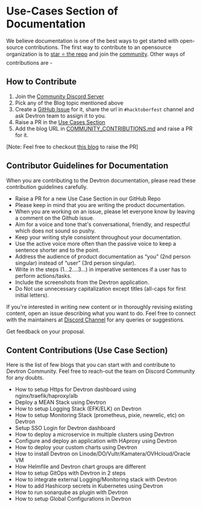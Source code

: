 # Use-Cases Section of Documentation 

We believe documentation is one of the best ways to get started with open-source contributions. The first way to contribute to an opensource organization is to [star ⭐️ the repo](https://github.com/devtron-labs/devtron) and join the [community](https://discord.devtron.ai/). Other ways of contributions are  -

## How to Contribute

1. Join the [Community Discord Server](https://rebrand.ly/Devtron-Discord)
2. Pick any of the Blog topic mentioned above
3. Create a [GitHub Issue](https://github.com/devtron-labs/devtron/issues/new/choose) for it, share the url in `#hacktoberfest` channel and ask Devtron team to assign it to you.
4. Raise a PR in the [Use Cases Section](https://github.com/devtron-labs/devtron/blob/2ecc785ff11acd2324b0919722caf0511d0578d6/docs/user-guide/use-cases/README.md#use-cases)
5. Add the blog URL in [COMMUNITY_CONTRIBUTIONS.md](https://github.com/devtron-labs/devtron/blob/main/COMMUNITY_CONTRIBUTIONS.md) and raise a PR for it.

[Note: Feel free to checkout [this blog](https://dev.to/abhinavd26/start-your-open-source-journey-with-git-20o3) to raise the PR]


## Contributor Guidelines for Documentation

When you are contributing to the Devtron documentation, please read these contribution guidelines carefully.

- Raise a PR for a new Use Case Section in our GitHub Repo
- Please keep in mind that you are writing the product documentation.
- When you are working on an issue, please let everyone know by leaving a comment on the Github issue.
- Aim for a voice and tone that's conversational, friendly, and respectful which does not sound so pushy.
- Keep your writing style consistent throughout your documentation.
- Use the active voice more often than the passive voice to keep a sentence shorter and to the point.
- Address the audience of product documentation as “you” (2nd person singular) instead of “user” (3rd person singular).
- Write in the steps (1…2….3…) in imperative sentences if a user has to perform actions/tasks.
- Include the screenshots from the Devtron application.
- Do Not use unnecessary capitalization except titles (all-caps for first initial letters).


If you're interested in writing new content or in thoroughly revising existing content, open an issue describing what you want to do. Feel free to connect with the maintainers at [Discord Channel](https://discord.devtron.ai/) for any queries or suggestions.

Get feedback on your proposal. 


## Content Contributions (Use Case Section)

Here is the list of few blogs that you can start with and contribute to Devtron Community. Feel free to reach-out the team on Discord Community for any doubts.

- How to setup Https for Devtron dashboard using nginx/traefik/haproxy/alb
- Deploy a MEAN Stack using Devtron
- How to setup Logging Stack (EFK/ELK) on Devtron
- How to setup Monitoring Stack (prometheus, pixie, newrelic, etc) on Devtron
- Setup SSO Login for Devtron dashboard
- How to deploy a microservice in multiple clusters using Devtron
- Configure and deploy an application with HAproxy using Devtron
- How to deploy your custom charts using Devtron
- How to install Devtron on Linode/DO/Vultr/Kamatera/OVHcloud/Oracle VM
- How Helmfile and Devtron chart groups are different
- How to setup GitOps with Devtron in 2 steps
- How to integrate external Logging/Monitoring stack with Devtron
- How to add Hashicorp secrets in Kubernetes using Devtron
- How to run sonarqube as plugin with Devtron
- How to setup Global Configurations in Devtron
